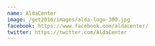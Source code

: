 ```yaml
---
name: AldaCenter
image: /get2016/images/alda-logo-300.jpg
facebook: https://www.facebook.com/aldacenter/
twitter: https://twitter.com/AldaCenter
---
```

